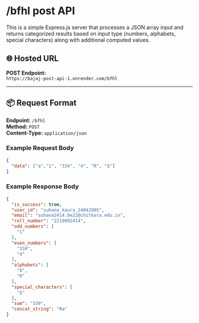 # /bfhl post API 

This is a simple Express.js server that processes a JSON array input and returns categorized results based on input type (numbers, alphabets, special characters) along with additional computed values.

## 🌐 Hosted URL

**POST Endpoint:**  
`https://bajaj-post-api-1.onrender.com/bfhl`

---

## 📦 Request Format

**Endpoint:** `/bfhl`  
**Method:** `POST`  
**Content-Type:** `application/json`

### Example Request Body

```json
{
  "data": ["a","1", "334", "4", "R", "$"]
}
```

### Example Response Body
```json
{
  "is_success": true,
  "user_id": "suhana_kaura_24042005",
  "email": "suhana2414.be22@chitkara.edu.in",
  "roll_number": "2210992414",
  "odd_numbers": [
    "1"
  ],
  "even_numbers": [
    "334",
    "4"
  ],
  "alphabets": [
    "A",
    "R"
  ],
  "special_characters": [
    "$"
  ],
  "sum": "339",
  "concat_string": "Ra"
}
```